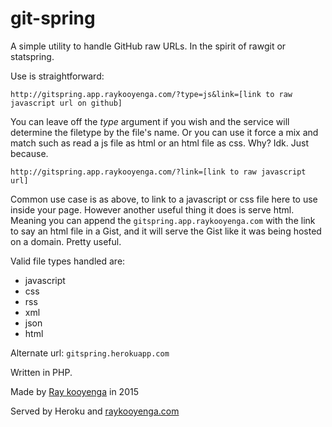 # git-spring

A simple utility to handle GitHub raw URLs. In the spirit of rawgit or statspring.

Use is straightforward:

``http://gitspring.app.raykooyenga.com/?type=js&link=[link to raw javascript url on github]`` 

You can leave off the *type* argument if you wish and the service will determine the filetype by the file's name. Or you can use it force a mix and match such as read a js file as html or an html file as css. Why? Idk. Just because. 

``http://gitspring.app.raykooyenga.com/?link=[link to raw javascript url]``

Common use case is as above, to link to a javascript or css file here to use inside your page. However another useful thing it does is serve html. Meaning you can append the ``gitspring.app.raykooyenga.com`` with the link to say an html file in a Gist, and it will serve the Gist like it was being hosted on a domain. Pretty useful.

Valid file types handled are:
- javascript
- css
- rss
- xml
- json
- html

Alternate url: ``gitspring.herokuapp.com``

Written in PHP.

Made by [Ray kooyenga](http://rkooyenga.github.io) in 2015

Served by Heroku and [raykooyenga.com](raykooyenga.com)

